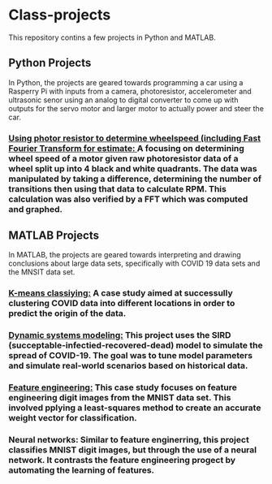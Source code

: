 # Class-projects
This repository contins a few projects in Python and MATLAB. 

## Python Projects
In Python, the projects are geared towards programming a car using a Rasperry Pi with inputs from a camera, photoresistor, accelerometer and ultrasonic senor using an analog to digital converter to come up with outputs for the servo motor and larger motor to actually power and steer the car. 

### **[Using photor resistor to determine wheelspeed (including Fast Fourier Transform for estimate: ]()** A focusing on determining wheel speed of a motor given raw photoresistor data of a wheel split up into 4 black and white quadrants. The data was manipulated by taking a difference, determining the number of transitions then using that data to calculate RPM. This calculation was also verified by a FFT which was computed and graphed. 


## MATLAB Projects
In MATLAB, the projects are geared towards interpreting and drawing conclusions about large data sets, specifically with COVID 19 data sets and the MNSIT data set.

### **[K-means classiying:](https://github.com/rfandozzi/MATLAB-projects/tree/rfandozzi-k-means)** A case study aimed at successully clustering COVID data into different locations in order to predict the origin of the data.

### **[Dynamic systems modeling:](https://github.com/rfandozzi/MATLAB-projects/tree/rfandozzi-dynamic-systems-modeling)** This project uses the SIRD (succeptable-infectied-recovered-dead) model to simulate the spread of COVID-19. The goal was to tune model parameters and simulate real-world scenarios based on historical data.

### **[Feature engineering:](https://github.com/rfandozzi/MATLAB-projects/tree/feature-engineering)** This case study focuses on feature engineering digit images from the MNIST data set. This involved pplying a least-squares method to create an accurate weight vector for classification.

### **Neural networks:** Similar to feature enginerring, this project classifies MNIST digit images, but through the use of a neural network. It contrasts the feature engineering progect by automating the learning of features.
